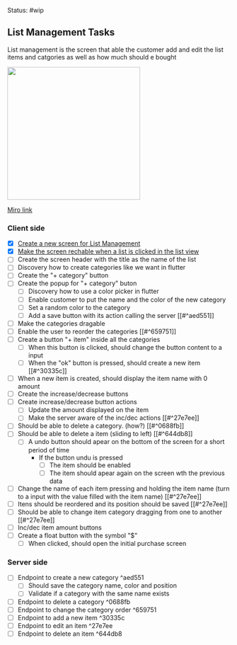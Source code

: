Status: #wip

## List Management Tasks 
List management is the screen that able the customer add and edit the list items and catgories as well as how much should e bought 


<p float="left">
  <img src="https://user-images.githubusercontent.com/38296002/187093015-36639951-7ca6-41a0-8de5-4bfb4f506632.png" width="300" />
</p>

[Miro link](https://miro.com/app/board/o9J_l7bZIsM=/?moveToWidget=3458764527277340164&cot=14)

### Client side
- [x] [Create a new screen for List Management](https://github.com/gumberss/FinanceControlinatorMobile/issues/72)
- [x] [Make the screen rechable when a list is clicked in the list view](https://github.com/gumberss/FinanceControlinatorMobile/issues/73)
- [ ] Create the screen header with the title as the name of the list
- [ ] Discovery how to create categories like we want in flutter
- [ ] Create the "+ category" button
- [ ] Create the popup for "+ category" buton 
	- [ ] Discovery how to use a color picker in flutter
	- [ ] Enable customer to put the name and the color of the new category
	- [ ] Set a random color to the category
	- [ ] Add a save button with its action calling the server [[#^aed551]]
- [ ] Make the categories dragable 
- [ ] Enable the user to reorder the categories [[#^659751]]
- [ ] Create a button "+ item" inside all the categories
	- [ ] When this button is clicked, should change the button content to a input
	- [ ] When the "ok" button is pressed, should create a new item [[#^30335c]]
- [ ] When a new item is created, should display the item name with 0 amount
- [ ] Create the increase/decrease buttons
- [ ] Create increase/decrease button actions 
	- [ ] Update the amount displayed on the item
	- [ ] Make the server aware of the inc/dec actions [[#^27e7ee]]
	
- [ ] Should be able to delete a category. (how?) [[#^0688fb]]
- [ ] Should be able to delete a item (sliding to left) [[#^644db8]]
	- [ ] A undo button should apear on the bottom of the screen for a short period of time
		- If the button undu is pressed
			- [ ] The item should be enabled
			- [ ] The item should apear again on the screen wth the previous data

- [ ] Change the name of each item pressing and holding the item name (turn to a input with the value filled with the item name) [[#^27e7ee]]
- [ ] Itens should be reordered and its position should be saved [[#^27e7ee]]
- [ ] Should be able to change item category dragging from one to another [[#^27e7ee]]
- [ ] Inc/dec item amount buttons
- [ ] Create a float button with the symbol "$" 
	- [ ] When clicked, should open the initial purchase screen 

### Server side
- [ ] Endpoint to create a new category ^aed551
	- [ ] Should save the category name, color and position
	- [ ] Validate if a category with the same name exists
- [ ] Endpoint to delete a category ^0688fb
- [ ] Endpoint to change the category order ^659751
- [ ] Endpoint to add a new item ^30335c
- [ ] Endpoint to edit an item ^27e7ee
- [ ] Endpoint to delete an item ^644db8